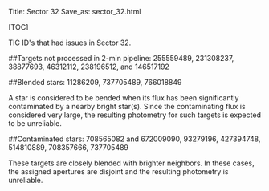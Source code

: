 Title: Sector 32 
Save_as: sector_32.html

[TOC]

TIC ID's that had issues in Sector 32.

##Targets not processed in 2-min pipeline:
255559489, 231308237, 38877693, 46312112, 238196512, and 146517192

##Blended stars:
11286209, 737705489, 766018849

A star is considered to be bended when its flux has been significantly contaminated by a nearby bright star(s). Since the contaminating flux is considered very large, the resulting photometry for such targets is expected to be unreliable.

##Contaminated stars:
708565082 and 672009090, 93279196, 427394748, 514810889, 708357666, 737705489

These targets are closely blended with brighter neighbors. In these cases, the assigned apertures are disjoint and the resulting photometry is unreliable.
